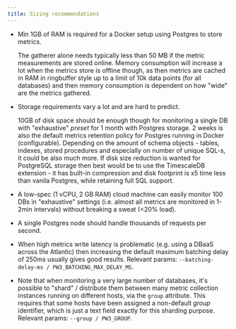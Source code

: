 ```yaml
---
title: Sizing recommendations
---
```


-   Min 1GB of RAM is required for a Docker setup using Postgres to
    store metrics.

    The gatherer alone needs typically less than 50 MB if the metric 
    measurements are stored online. Memory consumption will increase a lot when the
    metrics store is offline though, as then metrics are cached in RAM
    in ringbuffer style up to a limit of 10k data points (for all
    databases) and then memory consumption is dependent on how "wide"
    are the metrics gathered.

-   Storage requirements vary a lot and are hard to predict.

    10GB of disk space should be enough though for monitoring a single
    DB with "exhaustive" *preset* for 1 month with Postgres storage. 2
    weeks is also the default metrics retention policy for Postgres
    running in Docker (configurable). Depending on the amount of schema
    objects - tables, indexes, stored procedures and especially on
    number of unique SQL-s, it could be also much more. If disk size
    reduction is wanted for PostgreSQL storage then best would be to use
    the TimescaleDB extension - it has built-in compression and disk
    footprint is x5 time less than vanila Postgres, while retaining full
    SQL support.

-   A low-spec (1 vCPU, 2 GB RAM) cloud machine can easily monitor 100
    DBs in "exhaustive" settings (i.e. almost all metrics are
    monitored in 1-2min intervals) without breaking a sweat (\<20%
    load).

-   A single Postgres node should handle thousands of requests per
    second.

-   When high metrics write latency is problematic (e.g. using a DBaaS
    across the Atlantic) then increasing the default maximum batching
    delay of 250ms usually gives good results.
    Relevant params: `--batching-delay-ms / PW3_BATCHING_MAX_DELAY_MS`.

-   Note that when monitoring a very large number of databases, it's
    possible to "shard" / distribute them between many metric
    collection instances running on different hosts, via the `group`
    attribute. This requires that some hosts have been assigned a
    non-default *group* identifier, which is just a text field exactly
    for this sharding purpose.
    Relevant params: `--group / PW3_GROUP`.
